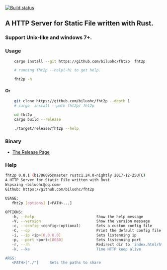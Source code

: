[![Build status](https://travis-ci.org/biluohc/fht2p.svg?branch=master)](https://github.com/biluohc/fht2p)

## A HTTP Server for Static File written with Rust.

### Support Unix-like and windows 7+.

### Usage
```sh
    cargo install --git https://github.com/biluohc/fht2p  fht2p

    # running fht2p --help(-h) to get help.

    fht2p -h
```
#### Or
```sh
    git clone https://github.com/biluohc/fht2p --depth 1
    # cargo  install --path fht2p/ fht2p

    cd fht2p
    cargo build --release

    ./target/release/fht2p --help
```

### Binary

* [The Release Page](https://github.com/biluohc/fht2p/releases)

### Help
```sh
fht2p 0.8.1 (b1786095@master rustc1.24.0-nightly 2017-12-25UTC)
A HTTP Server for Static File written with Rust
Wspsxing <biluohc@qq.com>
Github: https://github.com/biluohc/fht2p

USAGE:
   fht2p [options] [<PATH>...]

OPTIONS:
   -h, --help                            Show the help message
   -V, --version                         Show the version message
   -c, --config <config>(optional)       Sets a custom config file
   -C, --cp                              Print the default config file
   -i, --ip <ip>[0.0.0.0]                Sets listenning ip
   -p, --port <port>[8080]               Sets listenning port
   -r, --rh                              Redirect dir to 'index.html/htm`, if it exists
   -k, --ka                              Time HTTP keep alive

ARGS:
   <PATH>["./"]     Sets the paths to share
```
